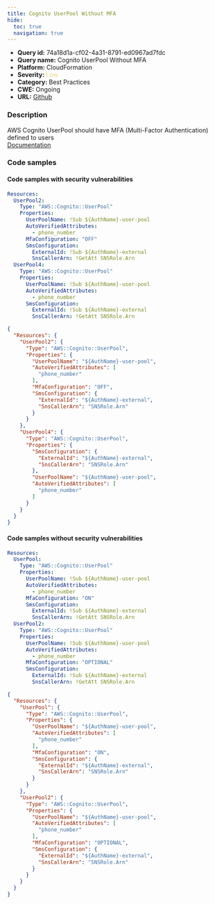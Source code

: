 ```yaml
---
title: Cognito UserPool Without MFA
hide:
  toc: true
  navigation: true
---
```


<style>
  .highlight .hll {
    background-color: #ff171742;
  }
  .md-content {
    max-width: 1100px;
    margin: 0 auto;
  }
</style>

-   **Query id:** 74a18d1a-cf02-4a31-8791-ed0967ad7fdc
-   **Query name:** Cognito UserPool Without MFA
-   **Platform:** CloudFormation
-   **Severity:** <span style="color:#edd57e">Low</span>
-   **Category:** Best Practices
-   **CWE:** Ongoing
-   **URL:** [Github](https://github.com/Checkmarx/kics/tree/master/assets/queries/cloudFormation/aws/cognito_userpool_without_mfa)

### Description
AWS Cognito UserPool should have MFA (Multi-Factor Authentication) defined to users<br>
[Documentation](https://docs.aws.amazon.com/AWSCloudFormation/latest/UserGuide/aws-resource-cognito-userpool.html)

### Code samples
#### Code samples with security vulnerabilities
```yaml title="Positive test num. 1 - yaml file" hl_lines="8 14"
Resources:
  UserPool2:
    Type: "AWS::Cognito::UserPool"
    Properties:
      UserPoolName: !Sub ${AuthName}-user-pool
      AutoVerifiedAttributes:
        - phone_number
      MfaConfiguration: "OFF"
      SmsConfiguration:
        ExternalId: !Sub ${AuthName}-external
        SnsCallerArn: !GetAtt SNSRole.Arn
  UserPool4:
    Type: "AWS::Cognito::UserPool"
    Properties:
      UserPoolName: !Sub ${AuthName}-user-pool
      AutoVerifiedAttributes:
        - phone_number
      SmsConfiguration:
        ExternalId: !Sub ${AuthName}-external
        SnsCallerArn: !GetAtt SNSRole.Arn
```
```json title="Positive test num. 2 - json file" hl_lines="10 19"
{
  "Resources": {
    "UserPool2": {
      "Type": "AWS::Cognito::UserPool",
      "Properties": {
        "UserPoolName": "${AuthName}-user-pool",
        "AutoVerifiedAttributes": [
          "phone_number"
        ],
        "MfaConfiguration": "OFF",
        "SmsConfiguration": {
          "ExternalId": "${AuthName}-external",
          "SnsCallerArn": "SNSRole.Arn"
        }
      }
    },
    "UserPool4": {
      "Type": "AWS::Cognito::UserPool",
      "Properties": {
        "SmsConfiguration": {
          "ExternalId": "${AuthName}-external",
          "SnsCallerArn": "SNSRole.Arn"
        },
        "UserPoolName": "${AuthName}-user-pool",
        "AutoVerifiedAttributes": [
          "phone_number"
        ]
      }
    }
  }
}

```


#### Code samples without security vulnerabilities
```yaml title="Negative test num. 1 - yaml file"
Resources:
  UserPool:
    Type: "AWS::Cognito::UserPool"
    Properties:
      UserPoolName: !Sub ${AuthName}-user-pool
      AutoVerifiedAttributes:
        - phone_number
      MfaConfiguration: "ON"
      SmsConfiguration:
        ExternalId: !Sub ${AuthName}-external
        SnsCallerArn: !GetAtt SNSRole.Arn
  UserPool2:
    Type: "AWS::Cognito::UserPool"
    Properties:
      UserPoolName: !Sub ${AuthName}-user-pool
      AutoVerifiedAttributes:
        - phone_number
      MfaConfiguration: "OPTIONAL"
      SmsConfiguration:
        ExternalId: !Sub ${AuthName}-external
        SnsCallerArn: !GetAtt SNSRole.Arn
```
```json title="Negative test num. 2 - json file"
{
  "Resources": {
    "UserPool": {
      "Type": "AWS::Cognito::UserPool",
      "Properties": {
        "UserPoolName": "${AuthName}-user-pool",
        "AutoVerifiedAttributes": [
          "phone_number"
        ],
        "MfaConfiguration": "ON",
        "SmsConfiguration": {
          "ExternalId": "${AuthName}-external",
          "SnsCallerArn": "SNSRole.Arn"
        }
      }
    },
    "UserPool2": {
      "Type": "AWS::Cognito::UserPool",
      "Properties": {
        "UserPoolName": "${AuthName}-user-pool",
        "AutoVerifiedAttributes": [
          "phone_number"
        ],
        "MfaConfiguration": "OPTIONAL",
        "SmsConfiguration": {
          "ExternalId": "${AuthName}-external",
          "SnsCallerArn": "SNSRole.Arn"
        }
      }
    }
  }
}

```
